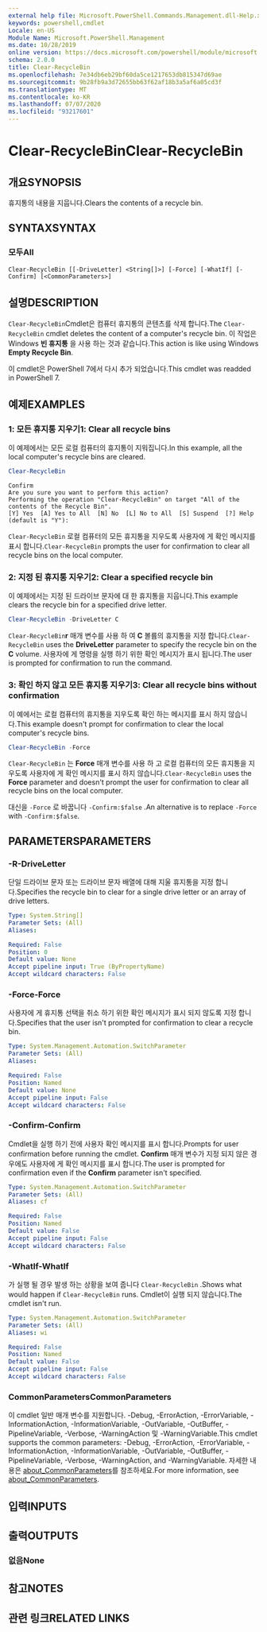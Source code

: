 ```yaml
---
external help file: Microsoft.PowerShell.Commands.Management.dll-Help.xml
keywords: powershell,cmdlet
Locale: en-US
Module Name: Microsoft.PowerShell.Management
ms.date: 10/28/2019
online version: https://docs.microsoft.com/powershell/module/microsoft.powershell.management/clear-recyclebin?view=powershell-7.1&WT.mc_id=ps-gethelp
schema: 2.0.0
title: Clear-RecycleBin
ms.openlocfilehash: 7e34db6eb29bf60da5ce1217653db815347d69ae
ms.sourcegitcommit: 9b28fb9a3d72655bb63f62af18b3a5af6a05cd3f
ms.translationtype: MT
ms.contentlocale: ko-KR
ms.lasthandoff: 07/07/2020
ms.locfileid: "93217601"
---
```

# <span data-ttu-id="4a54c-103">Clear-RecycleBin</span><span class="sxs-lookup"><span data-stu-id="4a54c-103">Clear-RecycleBin</span></span>

## <span data-ttu-id="4a54c-104">개요</span><span class="sxs-lookup"><span data-stu-id="4a54c-104">SYNOPSIS</span></span>
<span data-ttu-id="4a54c-105">휴지통의 내용을 지웁니다.</span><span class="sxs-lookup"><span data-stu-id="4a54c-105">Clears the contents of a recycle bin.</span></span>

## <span data-ttu-id="4a54c-106">SYNTAX</span><span class="sxs-lookup"><span data-stu-id="4a54c-106">SYNTAX</span></span>

### <span data-ttu-id="4a54c-107">모두</span><span class="sxs-lookup"><span data-stu-id="4a54c-107">All</span></span>

```
Clear-RecycleBin [[-DriveLetter] <String[]>] [-Force] [-WhatIf] [-Confirm] [<CommonParameters>]
```

## <span data-ttu-id="4a54c-108">설명</span><span class="sxs-lookup"><span data-stu-id="4a54c-108">DESCRIPTION</span></span>

<span data-ttu-id="4a54c-109">`Clear-RecycleBin`Cmdlet은 컴퓨터 휴지통의 콘텐츠를 삭제 합니다.</span><span class="sxs-lookup"><span data-stu-id="4a54c-109">The `Clear-RecycleBin` cmdlet deletes the content of a computer's recycle bin.</span></span> <span data-ttu-id="4a54c-110">이 작업은 Windows **빈 휴지통** 을 사용 하는 것과 같습니다.</span><span class="sxs-lookup"><span data-stu-id="4a54c-110">This action is like using Windows **Empty Recycle Bin**.</span></span>

<span data-ttu-id="4a54c-111">이 cmdlet은 PowerShell 7에서 다시 추가 되었습니다.</span><span class="sxs-lookup"><span data-stu-id="4a54c-111">This cmdlet was readded in PowerShell 7.</span></span>

## <span data-ttu-id="4a54c-112">예제</span><span class="sxs-lookup"><span data-stu-id="4a54c-112">EXAMPLES</span></span>

### <span data-ttu-id="4a54c-113">1: 모든 휴지통 지우기</span><span class="sxs-lookup"><span data-stu-id="4a54c-113">1: Clear all recycle bins</span></span>

<span data-ttu-id="4a54c-114">이 예제에서는 모든 로컬 컴퓨터의 휴지통이 지워집니다.</span><span class="sxs-lookup"><span data-stu-id="4a54c-114">In this example, all the local computer's recycle bins are cleared.</span></span>

```powershell
Clear-RecycleBin
```

```Output
Confirm
Are you sure you want to perform this action?
Performing the operation "Clear-RecycleBin" on target "All of the contents of the Recycle Bin".
[Y] Yes  [A] Yes to All  [N] No  [L] No to All  [S] Suspend  [?] Help (default is "Y"):
```

<span data-ttu-id="4a54c-115">`Clear-RecycleBin` 로컬 컴퓨터의 모든 휴지통을 지우도록 사용자에 게 확인 메시지를 표시 합니다.</span><span class="sxs-lookup"><span data-stu-id="4a54c-115">`Clear-RecycleBin` prompts the user for confirmation to clear all recycle bins on the local computer.</span></span>

### <span data-ttu-id="4a54c-116">2: 지정 된 휴지통 지우기</span><span class="sxs-lookup"><span data-stu-id="4a54c-116">2: Clear a specified recycle bin</span></span>

<span data-ttu-id="4a54c-117">이 예제에서는 지정 된 드라이브 문자에 대 한 휴지통을 지웁니다.</span><span class="sxs-lookup"><span data-stu-id="4a54c-117">This example clears the recycle bin for a specified drive letter.</span></span>

```powershell
Clear-RecycleBin -DriveLetter C
```

<span data-ttu-id="4a54c-118">`Clear-RecycleBin`**r** 매개 변수를 사용 하 여 **C** 볼륨의 휴지통을 지정 합니다.</span><span class="sxs-lookup"><span data-stu-id="4a54c-118">`Clear-RecycleBin` uses the **DriveLetter** parameter to specify the recycle bin on the **C** volume.</span></span> <span data-ttu-id="4a54c-119">사용자에 게 명령을 실행 하기 위한 확인 메시지가 표시 됩니다.</span><span class="sxs-lookup"><span data-stu-id="4a54c-119">The user is prompted for confirmation to run the command.</span></span>

### <span data-ttu-id="4a54c-120">3: 확인 하지 않고 모든 휴지통 지우기</span><span class="sxs-lookup"><span data-stu-id="4a54c-120">3: Clear all recycle bins without confirmation</span></span>

<span data-ttu-id="4a54c-121">이 예에서는 로컬 컴퓨터의 휴지통을 지우도록 확인 하는 메시지를 표시 하지 않습니다.</span><span class="sxs-lookup"><span data-stu-id="4a54c-121">This example doesn't prompt for confirmation to clear the local computer's recycle bins.</span></span>

```powershell
Clear-RecycleBin -Force
```

<span data-ttu-id="4a54c-122">`Clear-RecycleBin` 는 **Force** 매개 변수를 사용 하 고 로컬 컴퓨터의 모든 휴지통을 지우도록 사용자에 게 확인 메시지를 표시 하지 않습니다.</span><span class="sxs-lookup"><span data-stu-id="4a54c-122">`Clear-RecycleBin` uses the **Force** parameter and doesn't prompt the user for confirmation to clear all recycle bins on the local computer.</span></span>

<span data-ttu-id="4a54c-123">대신을 `-Force` 로 바꿉니다 `-Confirm:$false` .</span><span class="sxs-lookup"><span data-stu-id="4a54c-123">An alternative is to replace `-Force` with `-Confirm:$false`.</span></span>

## <span data-ttu-id="4a54c-124">PARAMETERS</span><span class="sxs-lookup"><span data-stu-id="4a54c-124">PARAMETERS</span></span>

### <span data-ttu-id="4a54c-125">-R</span><span class="sxs-lookup"><span data-stu-id="4a54c-125">-DriveLetter</span></span>

<span data-ttu-id="4a54c-126">단일 드라이브 문자 또는 드라이브 문자 배열에 대해 지울 휴지통을 지정 합니다.</span><span class="sxs-lookup"><span data-stu-id="4a54c-126">Specifies the recycle bin to clear for a single drive letter or an array of drive letters.</span></span>

```yaml
Type: System.String[]
Parameter Sets: (All)
Aliases:

Required: False
Position: 0
Default value: None
Accept pipeline input: True (ByPropertyName)
Accept wildcard characters: False
```

### <span data-ttu-id="4a54c-127">-Force</span><span class="sxs-lookup"><span data-stu-id="4a54c-127">-Force</span></span>

<span data-ttu-id="4a54c-128">사용자에 게 휴지통 선택을 취소 하기 위한 확인 메시지가 표시 되지 않도록 지정 합니다.</span><span class="sxs-lookup"><span data-stu-id="4a54c-128">Specifies that the user isn't prompted for confirmation to clear a recycle bin.</span></span>

```yaml
Type: System.Management.Automation.SwitchParameter
Parameter Sets: (All)
Aliases:

Required: False
Position: Named
Default value: None
Accept pipeline input: False
Accept wildcard characters: False
```

### <span data-ttu-id="4a54c-129">-Confirm</span><span class="sxs-lookup"><span data-stu-id="4a54c-129">-Confirm</span></span>

<span data-ttu-id="4a54c-130">Cmdlet을 실행 하기 전에 사용자 확인 메시지를 표시 합니다.</span><span class="sxs-lookup"><span data-stu-id="4a54c-130">Prompts for user confirmation before running the cmdlet.</span></span> <span data-ttu-id="4a54c-131">**Confirm** 매개 변수가 지정 되지 않은 경우에도 사용자에 게 확인 메시지를 표시 합니다.</span><span class="sxs-lookup"><span data-stu-id="4a54c-131">The user is prompted for confirmation even if the **Confirm** parameter isn't specified.</span></span>

```yaml
Type: System.Management.Automation.SwitchParameter
Parameter Sets: (All)
Aliases: cf

Required: False
Position: Named
Default value: False
Accept pipeline input: False
Accept wildcard characters: False
```

### <span data-ttu-id="4a54c-132">-WhatIf</span><span class="sxs-lookup"><span data-stu-id="4a54c-132">-WhatIf</span></span>

<span data-ttu-id="4a54c-133">가 실행 될 경우 발생 하는 상황을 보여 줍니다 `Clear-RecycleBin` .</span><span class="sxs-lookup"><span data-stu-id="4a54c-133">Shows what would happen if `Clear-RecycleBin` runs.</span></span> <span data-ttu-id="4a54c-134">Cmdlet이 실행 되지 않습니다.</span><span class="sxs-lookup"><span data-stu-id="4a54c-134">The cmdlet isn't run.</span></span>

```yaml
Type: System.Management.Automation.SwitchParameter
Parameter Sets: (All)
Aliases: wi

Required: False
Position: Named
Default value: False
Accept pipeline input: False
Accept wildcard characters: False
```

### <span data-ttu-id="4a54c-135">CommonParameters</span><span class="sxs-lookup"><span data-stu-id="4a54c-135">CommonParameters</span></span>

<span data-ttu-id="4a54c-136">이 cmdlet 일반 매개 변수를 지원합니다. -Debug, -ErrorAction, -ErrorVariable, -InformationAction, -InformationVariable, -OutVariable, -OutBuffer, -PipelineVariable, -Verbose, -WarningAction 및 -WarningVariable.</span><span class="sxs-lookup"><span data-stu-id="4a54c-136">This cmdlet supports the common parameters: -Debug, -ErrorAction, -ErrorVariable, -InformationAction, -InformationVariable, -OutVariable, -OutBuffer, -PipelineVariable, -Verbose, -WarningAction, and -WarningVariable.</span></span> <span data-ttu-id="4a54c-137">자세한 내용은 [about_CommonParameters](https://go.microsoft.com/fwlink/?LinkID=113216)를 참조하세요.</span><span class="sxs-lookup"><span data-stu-id="4a54c-137">For more information, see [about_CommonParameters](https://go.microsoft.com/fwlink/?LinkID=113216).</span></span>

## <span data-ttu-id="4a54c-138">입력</span><span class="sxs-lookup"><span data-stu-id="4a54c-138">INPUTS</span></span>

## <span data-ttu-id="4a54c-139">출력</span><span class="sxs-lookup"><span data-stu-id="4a54c-139">OUTPUTS</span></span>

### <span data-ttu-id="4a54c-140">없음</span><span class="sxs-lookup"><span data-stu-id="4a54c-140">None</span></span>

## <span data-ttu-id="4a54c-141">참고</span><span class="sxs-lookup"><span data-stu-id="4a54c-141">NOTES</span></span>

## <span data-ttu-id="4a54c-142">관련 링크</span><span class="sxs-lookup"><span data-stu-id="4a54c-142">RELATED LINKS</span></span>


